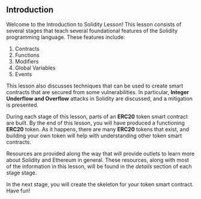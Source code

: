 ## Introduction

Welcome to the Introduction to Solidity Lesson! This lesson consists of several stages that teach several foundational features of the Solidity programming language. These features include:

1. Contracts
2. Functions
3. Modifiers
4. Global Variables
5. Events

This lesson also discusses techniques that can be used to create smart contracts that are secured from some vulnerabilities. In particular, **Integer Underflow and Overflow** attacks in Solidity are discussed, and a mitigation is presented.

During each stage of this lesson, parts of an **ERC20** token smart contract are built. By the end of this lesson, you will have produced a functioning **ERC20** token. As it happens, there are many **ERC20** tokens that exist, and building your own token will help with understanding other token smart contracts. 

Resources are provided along the way that will provide outlets to learn more about Solidity and Ethereum in general. These resources, along with most of the information in this lesson, will be found in the *details* section of each stage stage.

In the next stage, you will create the skeleton for your token smart contract. Have fun!